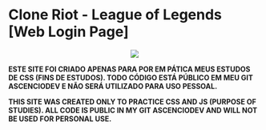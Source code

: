 # Clone Riot - League of Legends [Web Login Page]

<center>
<img src="https://raw.githubusercontent.com/ascenciodev/clone_riotLogin/master/screen.gif">
</center>

**ESTE SITE FOI CRIADO APENAS PARA POR EM PÁTICA MEUS ESTUDOS DE CSS (FINS DE ESTUDOS). TODO CÓDIGO ESTÁ PÚBLICO EM MEU GIT ASCENCIODEV E NÃO SERÁ UTILIZADO PARA USO PESSOAL.**
<br>

**THIS SITE WAS CREATED ONLY TO PRACTICE CSS AND JS (PURPOSE OF STUDIES). ALL CODE IS PUBLIC IN MY GIT ASCENCIODEV AND WILL NOT BE USED FOR PERSONAL USE.**
